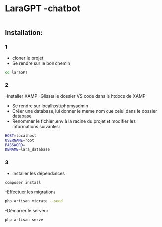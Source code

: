 # LaraGPT -chatbot 

<img src="/public/img/logo.png?raw=true" alt="">

## Installation:

### 1

- cloner le projet 
- Se rendre sur le bon chemin

```bash
cd laraGPT
```


### 2
-Installer XAMP
-Glisser le dossier VS code dans le htdocs de XAMP
- Se rendre sur localhost/phpmyadmin
- Créer une database, lui donner le meme nom que celui dans le dossier database
- Renommer le fichier .env à la racine du projet et modifier les informations suivantes:

```bash
HOST=localhost
USERNAME=root
PASSWORD=
DBNAME=lara_database
```

### 3

- Installer les dépendances

```bash
composer install
```

-Effectuer les migrations

```bash
php artisan migrate --seed
```

-Démarrer le serveur

```bash
php artisan serve
```



  

